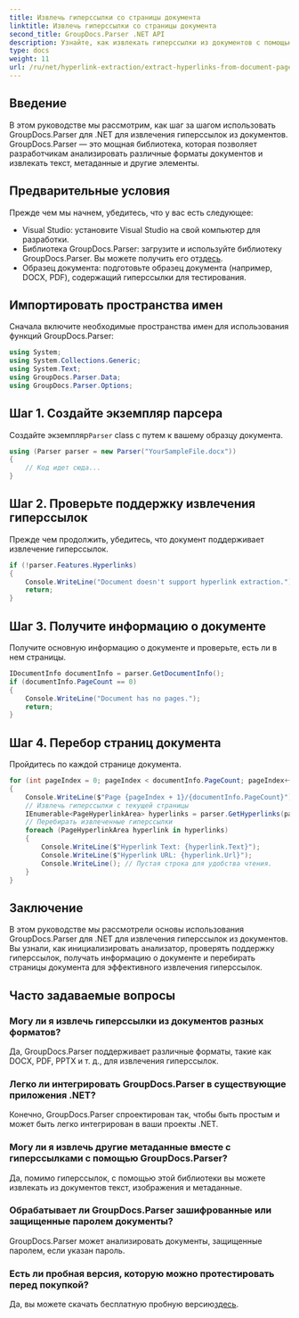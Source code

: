 ```yaml
---
title: Извлечь гиперссылки со страницы документа
linktitle: Извлечь гиперссылки со страницы документа
second_title: GroupDocs.Parser .NET API
description: Узнайте, как извлекать гиперссылки из документов с помощью GroupDocs.Parser для .NET. Пошаговое руководство по извлечению гиперссылок в C#.
type: docs
weight: 11
url: /ru/net/hyperlink-extraction/extract-hyperlinks-from-document-page/
---
```

## Введение
В этом руководстве мы рассмотрим, как шаг за шагом использовать GroupDocs.Parser для .NET для извлечения гиперссылок из документов. GroupDocs.Parser — это мощная библиотека, которая позволяет разработчикам анализировать различные форматы документов и извлекать текст, метаданные и другие элементы.
## Предварительные условия
Прежде чем мы начнем, убедитесь, что у вас есть следующее:
- Visual Studio: установите Visual Studio на свой компьютер для разработки.
-  Библиотека GroupDocs.Parser: загрузите и используйте библиотеку GroupDocs.Parser. Вы можете получить его от[здесь](https://releases.groupdocs.com/parser/net/).
- Образец документа: подготовьте образец документа (например, DOCX, PDF), содержащий гиперссылки для тестирования.

## Импортировать пространства имен
Сначала включите необходимые пространства имен для использования функций GroupDocs.Parser:
```csharp
using System;
using System.Collections.Generic;
using System.Text;
using GroupDocs.Parser.Data;
using GroupDocs.Parser.Options;
```
## Шаг 1. Создайте экземпляр парсера
 Создайте экземпляр`Parser` class с путем к вашему образцу документа.
```csharp
using (Parser parser = new Parser("YourSampleFile.docx"))
{
    // Код идет сюда...
}
```
## Шаг 2. Проверьте поддержку извлечения гиперссылок
Прежде чем продолжить, убедитесь, что документ поддерживает извлечение гиперссылок.
```csharp
if (!parser.Features.Hyperlinks)
{
    Console.WriteLine("Document doesn't support hyperlink extraction.");
    return;
}
```
## Шаг 3. Получите информацию о документе
Получите основную информацию о документе и проверьте, есть ли в нем страницы.
```csharp
IDocumentInfo documentInfo = parser.GetDocumentInfo();
if (documentInfo.PageCount == 0)
{
    Console.WriteLine("Document has no pages.");
    return;
}
```
## Шаг 4. Перебор страниц документа
Пройдитесь по каждой странице документа.
```csharp
for (int pageIndex = 0; pageIndex < documentInfo.PageCount; pageIndex++)
{
    Console.WriteLine($"Page {pageIndex + 1}/{documentInfo.PageCount}");
    // Извлечь гиперссылки с текущей страницы
    IEnumerable<PageHyperlinkArea> hyperlinks = parser.GetHyperlinks(pageIndex);
    // Перебирать извлеченные гиперссылки
    foreach (PageHyperlinkArea hyperlink in hyperlinks)
    {
        Console.WriteLine($"Hyperlink Text: {hyperlink.Text}");
        Console.WriteLine($"Hyperlink URL: {hyperlink.Url}");
        Console.WriteLine(); // Пустая строка для удобства чтения.
    }
}
```

## Заключение
В этом руководстве мы рассмотрели основы использования GroupDocs.Parser для .NET для извлечения гиперссылок из документов. Вы узнали, как инициализировать анализатор, проверять поддержку гиперссылок, получать информацию о документе и перебирать страницы документа для эффективного извлечения гиперссылок.

## Часто задаваемые вопросы
### Могу ли я извлечь гиперссылки из документов разных форматов?
Да, GroupDocs.Parser поддерживает различные форматы, такие как DOCX, PDF, PPTX и т. д., для извлечения гиперссылок.
### Легко ли интегрировать GroupDocs.Parser в существующие приложения .NET?
Конечно, GroupDocs.Parser спроектирован так, чтобы быть простым и может быть легко интегрирован в ваши проекты .NET.
### Могу ли я извлечь другие метаданные вместе с гиперссылками с помощью GroupDocs.Parser?
Да, помимо гиперссылок, с помощью этой библиотеки вы можете извлекать из документов текст, изображения и метаданные.
### Обрабатывает ли GroupDocs.Parser зашифрованные или защищенные паролем документы?
GroupDocs.Parser может анализировать документы, защищенные паролем, если указан пароль.
### Есть ли пробная версия, которую можно протестировать перед покупкой?
 Да, вы можете скачать бесплатную пробную версию[здесь](https://releases.groupdocs.com/).